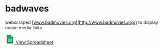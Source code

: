 # badwaves
webscraped [www.badmovies.org](http://www.badmovies.org/) to display movie media links


[![CSV - GS](gs.png) View Spreadsheet](https://docs.google.com/spreadsheets/d/1C0D_HLAEsvL3XcT-CToq0OUDzu3q9Id1fRY_CrTCGZQ)
